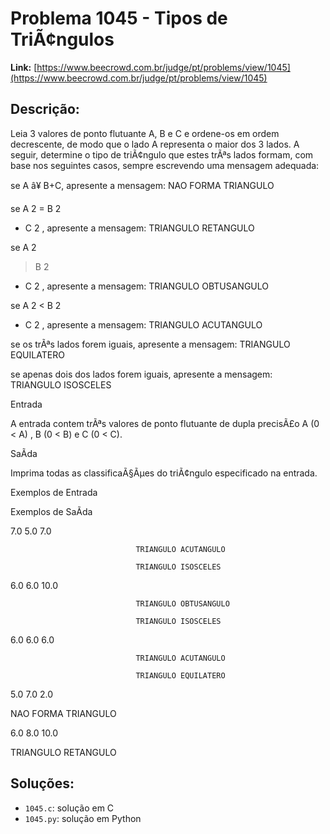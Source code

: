 # Problema 1045 - Tipos de TriÃ¢ngulos

**Link:** [https://www.beecrowd.com.br/judge/pt/problems/view/1045](https://www.beecrowd.com.br/judge/pt/problems/view/1045)

## Descrição:
Leia 3 valores de ponto flutuante A, B e C e ordene-os em ordem decrescente, de modo que o lado A representa o maior dos 3 lados. A seguir, determine o tipo de triÃ¢ngulo que estes trÃªs lados formam, com base nos seguintes casos, sempre escrevendo uma mensagem adequada:




se A â¥ B+C, apresente a mensagem: 
NAO FORMA TRIANGULO


se A
2
 = B
2
 + C
2
, apresente a mensagem: 
TRIANGULO RETANGULO


se A
2
 > B
2
 + C
2
, apresente a mensagem: 
TRIANGULO OBTUSANGULO


se A
2
 < B
2
 + C
2
, apresente a mensagem: 
TRIANGULO ACUTANGULO


se os trÃªs lados forem iguais, apresente a mensagem: 
TRIANGULO EQUILATERO


se apenas dois dos lados forem iguais, apresente a mensagem: 
TRIANGULO ISOSCELES






Entrada




A entrada contem trÃªs valores de ponto flutuante de dupla precisÃ£o A (0 < A) , B (0 < B) e C (0 < C).




SaÃ­da




Imprima todas as classificaÃ§Ãµes do triÃ¢ngulo especificado na entrada.












Exemplos de Entrada


Exemplos de SaÃ­da












7.0 5.0 7.0







                                TRIANGULO ACUTANGULO

                                TRIANGULO ISOSCELES
                            


















6.0 6.0 10.0







                                TRIANGULO OBTUSANGULO

                                TRIANGULO ISOSCELES
                            


















6.0 6.0 6.0







                                TRIANGULO ACUTANGULO

                                TRIANGULO EQUILATERO
                            


















5.0 7.0 2.0






NAO FORMA TRIANGULO


















6.0 8.0 10.0






TRIANGULO RETANGULO

## Soluções:
- `1045.c`: solução em C
- `1045.py`: solução em Python
